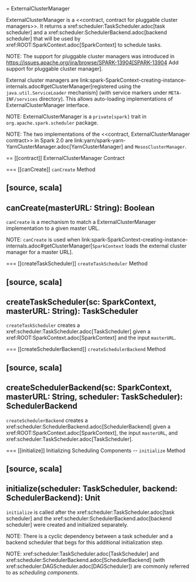 = ExternalClusterManager

ExternalClusterManager is a <<contract, contract for pluggable cluster managers>>. It returns a xref:scheduler:TaskScheduler.adoc[task scheduler] and a xref:scheduler:SchedulerBackend.adoc[backend scheduler] that will be used by xref:ROOT:SparkContext.adoc[SparkContext] to schedule tasks.

NOTE: The support for pluggable cluster managers was introduced in https://issues.apache.org/jira/browse/SPARK-13904[SPARK-13904 Add support for pluggable cluster manager].

External cluster managers are link:spark-SparkContext-creating-instance-internals.adoc#getClusterManager[registered using the `java.util.ServiceLoader` mechanism] (with service markers under `META-INF/services` directory). This allows auto-loading implementations of ExternalClusterManager interface.

NOTE: ExternalClusterManager is a `private[spark]` trait in `org.apache.spark.scheduler` package.

NOTE: The two implementations of the <<contract, ExternalClusterManager contract>> in Spark 2.0 are link:yarn/spark-yarn-YarnClusterManager.adoc[YarnClusterManager] and `MesosClusterManager`.

== [[contract]] ExternalClusterManager Contract

=== [[canCreate]] `canCreate` Method

[source, scala]
----
canCreate(masterURL: String): Boolean
----

`canCreate` is a mechanism to match a ExternalClusterManager implementation to a given master URL.

NOTE: `canCreate` is used when link:spark-SparkContext-creating-instance-internals.adoc#getClusterManager[`SparkContext` loads the external cluster manager for a master URL].

=== [[createTaskScheduler]] `createTaskScheduler` Method

[source, scala]
----
createTaskScheduler(sc: SparkContext, masterURL: String): TaskScheduler
----

`createTaskScheduler` creates a xref:scheduler:TaskScheduler.adoc[TaskScheduler] given a xref:ROOT:SparkContext.adoc[SparkContext] and the input `masterURL`.

=== [[createSchedulerBackend]] `createSchedulerBackend` Method

[source, scala]
----
createSchedulerBackend(sc: SparkContext,
  masterURL: String,
  scheduler: TaskScheduler): SchedulerBackend
----

`createSchedulerBackend` creates a xref:scheduler:SchedulerBackend.adoc[SchedulerBackend] given a xref:ROOT:SparkContext.adoc[SparkContext], the input `masterURL`, and xref:scheduler:TaskScheduler.adoc[TaskScheduler].

=== [[initialize]] Initializing Scheduling Components -- `initialize` Method

[source, scala]
----
initialize(scheduler: TaskScheduler, backend: SchedulerBackend): Unit
----

`initialize` is called after the xref:scheduler:TaskScheduler.adoc[task scheduler] and the xref:scheduler:SchedulerBackend.adoc[backend scheduler] were created and initialized separately.

NOTE: There is a cyclic dependency between a task scheduler and a backend scheduler that begs for this additional initialization step.

NOTE: xref:scheduler:TaskScheduler.adoc[TaskScheduler] and xref:scheduler:SchedulerBackend.adoc[SchedulerBackend] (with xref:scheduler:DAGScheduler.adoc[DAGScheduler]) are commonly referred to as *scheduling components*.
